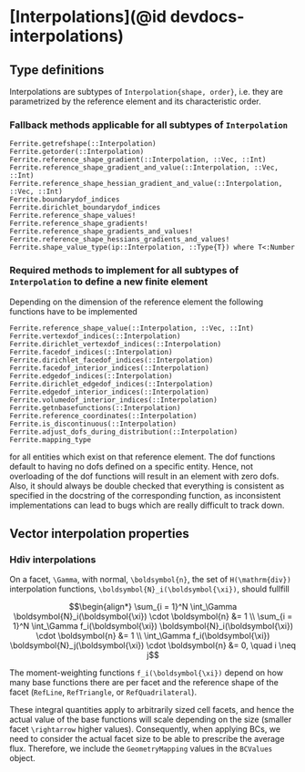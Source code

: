 # [Interpolations](@id devdocs-interpolations)

## Type definitions

Interpolations are subtypes of `Interpolation{shape, order}`, i.e. they are
parametrized by the reference element and its characteristic order.

### Fallback methods applicable for all subtypes of `Interpolation`

```@docs
Ferrite.getrefshape(::Interpolation)
Ferrite.getorder(::Interpolation)
Ferrite.reference_shape_gradient(::Interpolation, ::Vec, ::Int)
Ferrite.reference_shape_gradient_and_value(::Interpolation, ::Vec, ::Int)
Ferrite.reference_shape_hessian_gradient_and_value(::Interpolation, ::Vec, ::Int)
Ferrite.boundarydof_indices
Ferrite.dirichlet_boundarydof_indices
Ferrite.reference_shape_values!
Ferrite.reference_shape_gradients!
Ferrite.reference_shape_gradients_and_values!
Ferrite.reference_shape_hessians_gradients_and_values!
Ferrite.shape_value_type(ip::Interpolation, ::Type{T}) where T<:Number
```

### Required methods to implement for all subtypes of `Interpolation` to define a new finite element

Depending on the dimension of the reference element the following functions have to be implemented

```@docs
Ferrite.reference_shape_value(::Interpolation, ::Vec, ::Int)
Ferrite.vertexdof_indices(::Interpolation)
Ferrite.dirichlet_vertexdof_indices(::Interpolation)
Ferrite.facedof_indices(::Interpolation)
Ferrite.dirichlet_facedof_indices(::Interpolation)
Ferrite.facedof_interior_indices(::Interpolation)
Ferrite.edgedof_indices(::Interpolation)
Ferrite.dirichlet_edgedof_indices(::Interpolation)
Ferrite.edgedof_interior_indices(::Interpolation)
Ferrite.volumedof_interior_indices(::Interpolation)
Ferrite.getnbasefunctions(::Interpolation)
Ferrite.reference_coordinates(::Interpolation)
Ferrite.is_discontinuous(::Interpolation)
Ferrite.adjust_dofs_during_distribution(::Interpolation)
Ferrite.mapping_type
```

for all entities which exist on that reference element. The dof functions default to having no
dofs defined on a specific entity. Hence, not overloading of the dof functions will result in an
element with zero dofs. Also, it should always be double checked that everything is consistent as
specified in the docstring of the corresponding function, as inconsistent implementations can
lead to bugs which are really difficult to track down.

## Vector interpolation properties
### Hdiv interpolations

On a facet, ``\Gamma``, with normal, ``\boldsymbol{n}``,
the set of ``H(\mathrm{div})`` interpolation functions,
``\boldsymbol{N}_i(\boldsymbol{\xi})``, should fullfill
```math
\begin{align*}
\sum_{i = 1}^N \int_\Gamma \boldsymbol{N}_i(\boldsymbol{\xi}) \cdot \boldsymbol{n} &= 1 \\
\sum_{i = 1}^N \int_\Gamma f_i(\boldsymbol{\xi}) \boldsymbol{N}_i(\boldsymbol{\xi}) \cdot \boldsymbol{n} &= 1 \\
\int_\Gamma f_i(\boldsymbol{\xi}) \boldsymbol{N}_j(\boldsymbol{\xi}) \cdot \boldsymbol{n} &= 0, \quad i \neq j
```
The moment-weighting functions ``f_i(\boldsymbol{\xi})`` depend on how many base functions there are per
facet and the reference shape of the facet (`RefLine`, `RefTriangle`, or `RefQuadrilateral`).

These integral quantities apply to arbitrarily sized cell facets, and hence the actual value of the base functions
will scale depending on the size (smaller facet ``\rightarrow`` higher values). Consequently, when applying BCs,
we need to consider the actual facet size to be able to prescribe the average flux. Therefore, we include the
`GeometryMapping` values in the `BCValues` object.
